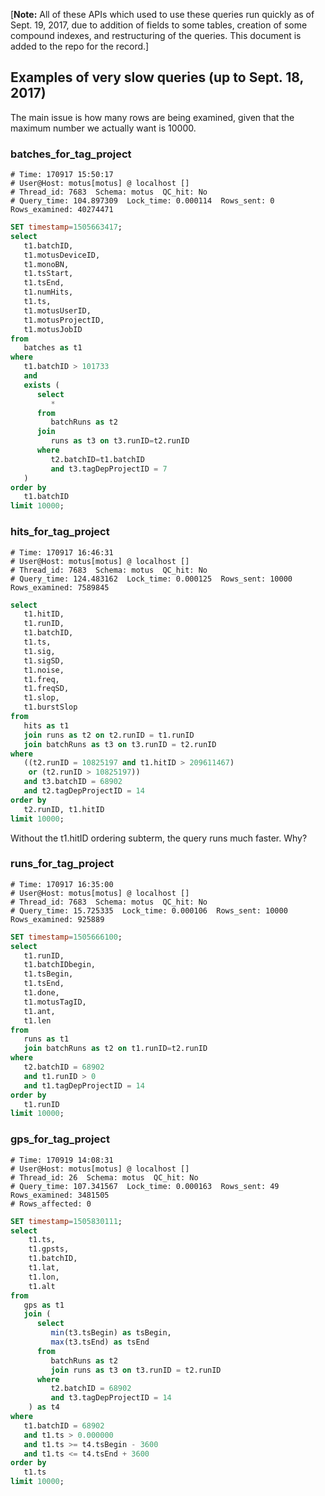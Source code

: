 [**Note:** All of these APIs which used to use these queries run
quickly as of Sept. 19, 2017, due to addition of fields to some tables,
creation of some compound indexes, and restructuring of the queries.
This document is added to the repo for the record.]

## Examples of very slow queries (up to Sept. 18, 2017) ##

The main issue is how many rows are being examined, given that
the maximum number we actually want is 10000.

### batches_for_tag_project ###
```
# Time: 170917 15:50:17
# User@Host: motus[motus] @ localhost []
# Thread_id: 7683  Schema: motus  QC_hit: No
# Query_time: 104.897309  Lock_time: 0.000114  Rows_sent: 0  Rows_examined: 40274471
```
```SQL
SET timestamp=1505663417;
select
   t1.batchID,
   t1.motusDeviceID,
   t1.monoBN,
   t1.tsStart,
   t1.tsEnd,
   t1.numHits,
   t1.ts,
   t1.motusUserID,
   t1.motusProjectID,
   t1.motusJobID
from
   batches as t1
where
   t1.batchID > 101733
   and
   exists (
      select
         *
      from
         batchRuns as t2
      join
         runs as t3 on t3.runID=t2.runID
      where
         t2.batchID=t1.batchID
         and t3.tagDepProjectID = 7
   )
order by
   t1.batchID
limit 10000;
```

### hits_for_tag_project ###

```
# Time: 170917 16:46:31
# User@Host: motus[motus] @ localhost []
# Thread_id: 7683  Schema: motus  QC_hit: No
# Query_time: 124.483162  Lock_time: 0.000125  Rows_sent: 10000  Rows_examined: 7589845
```
```SQL
select
   t1.hitID,
   t1.runID,
   t1.batchID,
   t1.ts,
   t1.sig,
   t1.sigSD,
   t1.noise,
   t1.freq,
   t1.freqSD,
   t1.slop,
   t1.burstSlop
from
   hits as t1
   join runs as t2 on t2.runID = t1.runID
   join batchRuns as t3 on t3.runID = t2.runID
where
   ((t2.runID = 10825197 and t1.hitID > 209611467)
    or (t2.runID > 10825197))
   and t3.batchID = 68902
   and t2.tagDepProjectID = 14
order by
   t2.runID, t1.hitID
limit 10000;
```
Without the t1.hitID ordering subterm, the query runs much faster.  Why?



### runs_for_tag_project ###

```
# Time: 170917 16:35:00
# User@Host: motus[motus] @ localhost []
# Thread_id: 7683  Schema: motus  QC_hit: No
# Query_time: 15.725335  Lock_time: 0.000106  Rows_sent: 10000  Rows_examined: 925889

```
```SQL
SET timestamp=1505666100;
select
   t1.runID,
   t1.batchIDbegin,
   t1.tsBegin,
   t1.tsEnd,
   t1.done,
   t1.motusTagID,
   t1.ant,
   t1.len
from
   runs as t1
   join batchRuns as t2 on t1.runID=t2.runID
where
   t2.batchID = 68902
   and t1.runID > 0
   and t1.tagDepProjectID = 14
order by
   t1.runID
limit 10000;

```

### gps_for_tag_project ###

```
# Time: 170919 14:08:31
# User@Host: motus[motus] @ localhost []
# Thread_id: 26  Schema: motus  QC_hit: No
# Query_time: 107.341567  Lock_time: 0.000163  Rows_sent: 49  Rows_examined: 3481505
# Rows_affected: 0
```
```SQL
SET timestamp=1505830111;
select
    t1.ts,
    t1.gpsts,
    t1.batchID,
    t1.lat,
    t1.lon,
    t1.alt
from
   gps as t1
   join (
      select
         min(t3.tsBegin) as tsBegin,
         max(t3.tsEnd) as tsEnd
      from
         batchRuns as t2
         join runs as t3 on t3.runID = t2.runID
      where
         t2.batchID = 68902
         and t3.tagDepProjectID = 14
    ) as t4
where
   t1.batchID = 68902
   and t1.ts > 0.000000
   and t1.ts >= t4.tsBegin - 3600
   and t1.ts <= t4.tsEnd + 3600
order by
   t1.ts
limit 10000;
```
